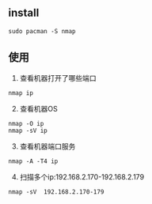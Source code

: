 ## install
```
sudo pacman -S nmap
```

## 使用
1. 查看机器打开了哪些端口
```
nmap ip
```

2. 查看机器OS
```
nmap -O ip
nmap -sV ip
```

3. 查看机器端口服务
```
nmap -A -T4 ip

```

4. 扫描多个ip:192.168.2.170-192.168.2.179
```
nmap -sV  192.168.2.170-179
```
